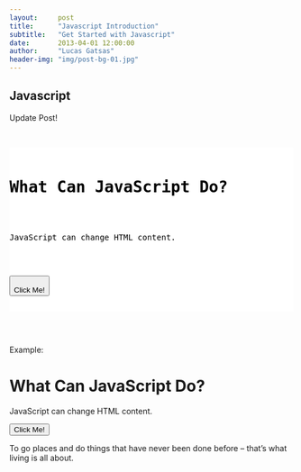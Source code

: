 ```yaml
---
layout:     post
title:      "Javascript Introduction"
subtitle:   "Get Started with Javascript"
date:       2013-04-01 12:00:00
author:     "Lucas Gatsas"
header-img: "img/post-bg-01.jpg"
---
```



<h2 class="section-heading">Javascript</h2>

Update Post!

<br> 

<div style="overflow:auto; height=200; width=100%;">
<pre style="color:black;background:white;"><pre>
<h1>What Can JavaScript Do?</h1>

<p id="demo">JavaScript can change HTML content.</p>

<button type="button"
onclick="document.getElementById('demo').innerHTML = 'Hello JavaScript!'">
Click Me!</button>
</pre></pre></div>

<br>

Example: 

<h1>What Can JavaScript Do?</h1>

<p id="demo">JavaScript can change HTML content.</p>

<button type="button"
onclick="document.getElementById('demo').innerHTML = 'Hello JavaScript!'">
Click Me!</button>







<span class="caption text-muted">To go places and do things that have never been done before – that’s what living is all about.</span>

